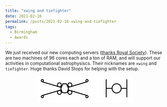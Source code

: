 ```yaml
---
title: "xwing and tiefighter"
date: 2021-02-16
permalink: /posts/2021-02-16-xwing-and-tiefighter
tags:
  - Birmingham
  - Awards
---
```


We just received our new computing servers ([thanks Royal Society](/posts/2020-01-10-royal-society-research-grant)). These are two machines of 96 cores each and a ton of RAM, and will support our activities in computational astrophysiscs. Their nicknames are `xwing` and `tiefighter`. Huge thanks David Stops for helping with the setup. 

<p style="text-align: center;">
  <img src="/images/xwing_tiefighter.jpg" alt="xwing_tiefighter" style="max-width: 60%; height: auto;" />
</p>